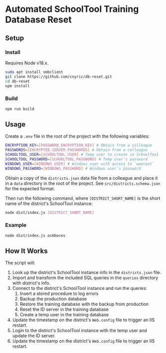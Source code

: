 # Automated SchoolTool Training Database Reset

## Setup

### Install

Requires Node v18.x.

```bash
sudo apt install smbclient
git clone https://github.com/cnyric/db-reset.git
cd db-reset
npm install
```

### Build

```bash
npm run build
```

## Usage

Create a `.env` file in the root of the project with the following variables:

```bash
ENCRYPTION_KEY=[PASSWORD_ENCRYPTION_KEY] # Obtain from a colleague
PASSWORDS=[ENCRYPTED_SERVER_PASSWORDS] # Obtain from a colleague
SCHOOLTOOL_USER=[SCHOOLTOOL_USER] # Temp user to create in SchoolTool
SCHOOLTOOL_PASSWORD=[SCHOOLTOOL_PASSWORD] # Temp user's password
WINDOWS_USER=[WINDOWS_USER] # Windows user with access to `wwwroot`
WINDOWS_PASSWORD=[WINDOWS_PASSWORD] # Windows user's password
```

Obtain a copy of the `districts.json` data file from a colleague and place it in a `data` directory in the root of the project. See `src/districts.schema.json` for the expected format.

Then run the following command, where `[DISTRICT_SHORT_NAME]` is the short name of the district's SchoolTool instance:

```bash
node dist/index.js [DISTRICT_SHORT_NAME]
```

### Example

```bash
node dist/index.js ocmboces
```

## How It Works

The script will:

1. Look up the district's SchoolTool instance info in the `districts.json` file.
2. Import and transform the included SQL queries in the `queries` directory with district's info.
3. Connect to the district's SchoolTool instance and run the queries:
   1. Insert a stored procedure to log errors
   2. Backup the production database
   3. Restore the training database with the backup from production
   4. Reset the ID server in the training database
   5. Create a temp user in the training database
4. Update the timestamp on the district's `Web.config` file to trigger an IIS restart.
5. Login to the district's SchoolTool instance with the temp user and update the ID server.
6. Update the timestamp on the district's `Web.config` file to trigger an IIS restart.
